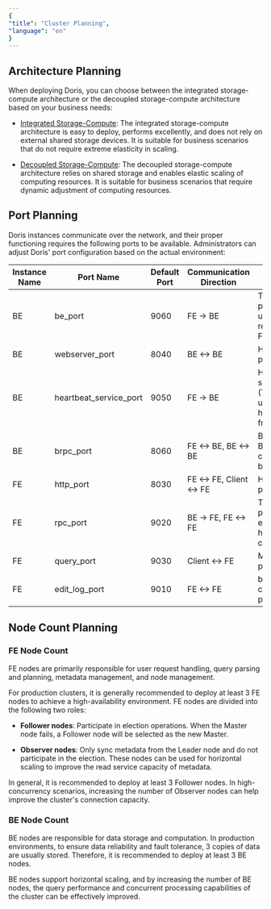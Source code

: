 ```yaml
---
{
"title": "Cluster Planning",
"language": "en"
}
---
```


## Architecture Planning

When deploying Doris, you can choose between the integrated storage-compute architecture or the decoupled storage-compute architecture based on your business needs:

- [Integrated Storage-Compute](../../gettingStarted/what-is-apache-doris.md#Integrated-Storage-Compute): The integrated storage-compute architecture is easy to deploy, performs excellently, and does not rely on external shared storage devices. It is suitable for business scenarios that do not require extreme elasticity in scaling.

- [Decoupled Storage-Compute](../../gettingStarted/what-is-apache-doris.md#Decoupled-Storage-Compute): The decoupled storage-compute architecture relies on shared storage and enables elastic scaling of computing resources. It is suitable for business scenarios that require dynamic adjustment of computing resources.

## Port Planning

Doris instances communicate over the network, and their proper functioning requires the following ports to be available. Administrators can adjust Doris' port configuration based on the actual environment:

| Instance Name | Port Name               | Default Port | Communication Direction        | Description                                            |
| ------------- | ----------------------- | ------------ | ------------------------------ | ------------------------------------------------------ |
| BE            | be_port                 | 9060         | FE -> BE                        | Thrift Server port on BE, used to receive requests from FE |
| BE            | webserver_port          | 8040         | BE <-> BE                       | HTTP Server port on BE                                  |
| BE            | heartbeat_service_port  | 9050         | FE -> BE                        | Heartbeat service port (Thrift) on BE, used to receive heartbeats from FE |
| BE            | brpc_port               | 8060         | FE <-> BE, BE <-> BE            | BRPC port on BE, used for communication between BEs     |
| FE            | http_port               | 8030         | FE <-> FE, Client <-> FE       | HTTP Server port on FE                                  |
| FE            | rpc_port                | 9020         | BE -> FE, FE <-> FE            | Thrift Server port on FE, each FE should have the same configuration |
| FE            | query_port              | 9030         | Client <-> FE                  | MySQL Server port on FE                                 |
| FE            | edit_log_port           | 9010         | FE <-> FE                       | bdbje communication port on FE                         |


## Node Count Planning

### FE Node Count

FE nodes are primarily responsible for user request handling, query parsing and planning, metadata management, and node management.

For production clusters, it is generally recommended to deploy at least 3 FE nodes to achieve a high-availability environment. FE nodes are divided into the following two roles:

- **Follower nodes**: Participate in election operations. When the Master node fails, a Follower node will be selected as the new Master.
  
- **Observer nodes**: Only sync metadata from the Leader node and do not participate in the election. These nodes can be used for horizontal scaling to improve the read service capacity of metadata.

In general, it is recommended to deploy at least 3 Follower nodes. In high-concurrency scenarios, increasing the number of Observer nodes can help improve the cluster's connection capacity.

### BE Node Count

BE nodes are responsible for data storage and computation. In production environments, to ensure data reliability and fault tolerance, 3 copies of data are usually stored. Therefore, it is recommended to deploy at least 3 BE nodes.

BE nodes support horizontal scaling, and by increasing the number of BE nodes, the query performance and concurrent processing capabilities of the cluster can be effectively improved.

